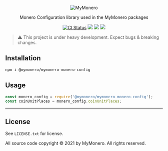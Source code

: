 <p align="center">
  <img alt="MyMonero" src="https://user-images.githubusercontent.com/1645428/146000939-b06f8fd3-9ed2-4a5e-bdd6-3981281dde9c.png">
</p>

<p align="center">
  Monero Configuration library used in the MyMonero packages
</p>

<p align="center">
  <a href="https://github.com/mymonero/mymonero-utils/actions?query=branch%3Amaster+workflow%3Aci"><img alt="CI Status" src="https://github.com/mymonero/mymonero-utils/workflows/ci/badge.svg?branch=master"></a>
  <a href="https://snyk.io/test/github/mymonero/mymonero-utils"><img src="https://snyk.io/test/github/mymonero/mymonero-utils/badge.svg"></a>
  <a href="https://opensource.org/licenses/BSD-3-Clause"><img src="https://img.shields.io/badge/License-BSD%203--Clause-blue.svg"></a>
  <a href="https://npmjs.com/package/@mymonero/mymonero-monero-config"><img src="https://img.shields.io/npm/dt/@mymonero/mymonero-monero-config.svg"></a>
</p>

> :warning: This project is under heavy development. Expect bugs & breaking changes.

## Installation

```bash
npm i @mymonero/mymonero-monero-config
```

## Usage

```js
const monero_config = require('@mymonero/mymonero-monero-config');
const coinUnitPlaces = monero_config.coinUnitPlaces;
```

-----

## License

See `LICENSE.txt` for license.

All source code copyright © 2021 by MyMonero. All rights reserved.